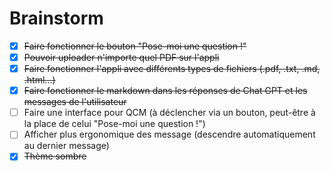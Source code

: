 # Brainstorm

- [x] ~~Faire fonctionner le bouton "Pose-moi une question !"~~
- [x] ~~Pouvoir uploader n'importe quel PDF sur l'appli~~
- [x] ~~Faire fonctionner l'appli avec différents types de fichiers (.pdf, .txt, .md, .html...)~~
- [x] ~~Faire fonctionner le markdown dans les réponses de Chat GPT et les messages de l'utilisateur~~
- [ ] Faire une interface pour QCM (à déclencher via un bouton, peut-être à la place de celui "Pose-moi une question !")
- [ ] Afficher plus ergonomique des message (descendre automatiquement au dernier message)
- [x] ~~Thème sombre~~
